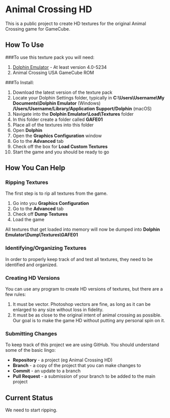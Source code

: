 # Animal Crossing HD

This is a public project to create HD textures for the original Animal Crossing game for GameCube.

## How To Use

###To use this texture pack you will need:
1. [Dolphin Emulator](https://dolphin-emu.org/) - At least version 4.0-5234
2. Animal Crossing USA GameCube ROM 

###To Install: 

1. Download the latest version of the texture pack
2. Locate your Dolphin Settings folder, typically in **C:\Users\Username\My Documents\Dolphin Emulator** (Windows) **/Users/Username/Library/Application Support/Dolphin** (macOS)
3. Navigate into the **Dolphin Emulator\Load\Textures** folder
4. In this folder create a folder called **GAFE01**
5. Place all of the textures into this folder
6. Open **Dolphin**
7. Open the **Graphics Configuration** window
8. Go to the **Advanced** tab
9. Check off the box for **Load Custom Textures**
10. Start the game and you should be ready to go

## How You Can Help

### Ripping Textures

The first step is to rip all textures from the game. 

1. Go into you **Graphics Configuration**
2. Go to the **Advanced** tab
3. Check off **Dump Textures**
4. Load the game

All textures that get loaded into memory will now be dumped into **Dolphin Emulator\Dump\Textures\GAFE01**

### Identifying/Organizing Textures

In order to properly keep track of and test all textures, they need to be identified and organized. 

### Creating HD Versions

You can use any program to create HD versions of textures, but there are a few rules:

1. It must be vector. Photoshop vectors are fine, as long as it can be enlarged to any size without loss in fidelity.
2. It must be as close to the original intent of animal crossing as possible. Our goal is to make the game HD without putting any personal spin on it.

### Submitting Changes

To keep track of this project we are using GitHub. You should understand some of the basic lingo:

- **Repository** - a project (eg Animal Crossing HD)
- **Branch** - a copy of the project that you can make changes to
- **Commit** - an update to a branch
- **Pull Request** - a submission of your branch to be added to the main project

## Current Status

We need to start ripping.

